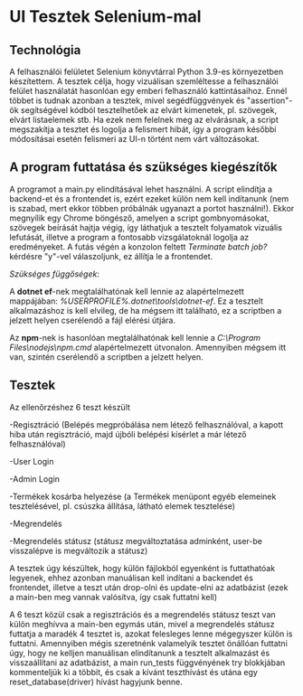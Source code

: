 # UI Tesztek Selenium-mal

## Technológia
A felhasználói felületet Selenium könyvtárral Python 3.9-es környezetben készítettem. A tesztek célja, hogy vizuálisan szemléltesse a felhasználói felület használatát hasonlóan egy emberi felhasználó kattintásaihoz. Ennél többet is tudnak azonban a tesztek, mivel segédfüggvények és "assertion"-ök segítségével kódból tesztelhetőek az elvárt kimenetek, pl. szövegek, elvárt listaelemek stb. Ha ezek nem felelnek meg az elvárásnak, a script megszakítja a tesztet és logolja a felismert hibát, így a program későbbi módosításai esetén felismeri az UI-n történt nem várt változásokat.

## A program futtatása és szükséges kiegészítők
A programot a main.py elindításával lehet használni. A script elindítja a backend-et és a frontendet is, ezért ezeket külön nem kell indítanunk (nem is szabad, mert ekkor többen próbálnák ugyanazt a portot használni!).
Ekkor megnyílik egy Chrome böngésző, amelyen a script gombnyomásokat, szövegek beírását hajtja végig, így láthatjuk a tesztelt folyamatok vizuális lefutását, illetve a program a fontosabb vizsgálatoknál logolja az eredményeket.
A futás végén a konzolon feltett _Terminate batch job?_ kérdésre "y"-vel válaszoljunk, ez állítja le a frontendet.

_Szükséges függőségek_: 

A **dotnet ef**-nek megtalálhatónak kell lennie az alapértelmezett mappájában: _%USERPROFILE%\.dotnet\tools\dotnet-ef_. Ez a tesztelt alkalmazáshoz is kell elvileg, de ha mégsem itt található, ez a scriptben a jelzett helyen cserélendő a fájl elérési útjára.

Az **npm**-nek is hasonlóan megtalálhatónak kell lennie a _C:\Program Files\nodejs\npm.cmd_ alapértelmezett útvonalon. Amennyiben mégsem itt van, szintén cserélendő a scriptben a jelzett helyen.

## Tesztek
Az ellenőrzéshez 6 teszt készült

-Regisztráció (Belépés megpróbálása nem létező felhasználóval, a kapott hiba után regisztráció, majd újbóli belépési kísérlet a már létező felhasználóval)

-User Login

-Admin Login

-Termékek kosárba helyezése (a Termékek menüpont egyéb elemeinek tesztelésével, pl. csúszka állítása, látható elemek tesztelése)

-Megrendelés

-Megrendelés státusz (státusz megváltoztatása adminként, user-be visszalépve is megváltozik a státusz)

A tesztek úgy készültek, hogy külön fájlokból egyenként is futtathatóak legyenek, ehhez azonban manuálisan kell indítani a backendet és frontendet, illetve a teszt után drop-olni és update-elni az adatbázist (ezek a main-ben meg vannak valósítva, így csak futtatni kell)

A 6 teszt közül csak a regisztrációs és a megrendelés státusz teszt van külön meghívva a main-ben egymás után, mivel a megrendelés státusz futtatja a maradék 4 tesztet is, azokat felesleges lenne mégegyszer külön is futtatni. Amennyiben mégis szeretnénk valamelyik tesztet önállóan futtatni úgy, hogy ne kelljen manuálisan elindítanunk a tesztelt alkalmazást és visszaállítani az adatbázist, a main run_tests függvényének try blokkjában kommenteljük ki a többit, és csak a kívánt teszthívást és utána egy reset_database(driver) hívást hagyjunk benne.